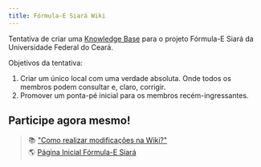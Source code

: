 ```yaml
---
title: Fórmula-E Siará Wiki
---
```


Tentativa de criar uma [Knowledge Base](https://pt.wikipedia.org/wiki/Base_de_conhecimento) para o projeto Fórmula-E Siará da Universidade Federal do Ceará.

Objetivos da tentativa:

1. Criar um único local com uma verdade absoluta. Onde todos os membros podem consultar e, claro, corrigir.
2. Promover um ponta-pé inicial para os membros recém-ingressantes.

## Participe agora mesmo!
> 📚 ["Como realizar modificações na Wiki?"](notes/comorealizarmodificações.md) <br/>
> 🌎 [Página Inicial Fórmula-E Siará](/notes/FESiará.md)